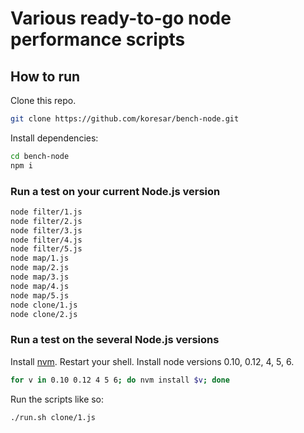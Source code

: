 # Various ready-to-go node performance scripts

## How to run

Clone this repo.
```sh
git clone https://github.com/koresar/bench-node.git
```
Install dependencies:
```sh
cd bench-node
npm i
```

### Run a test on your current Node.js version

```sh
node filter/1.js
node filter/2.js
node filter/3.js
node filter/4.js
node filter/5.js
node map/1.js
node map/2.js
node map/3.js
node map/4.js
node map/5.js
node clone/1.js
node clone/2.js
```

### Run a test on the several Node.js versions

Install [nvm](https://github.com/creationix/nvm#install-script).
Restart your shell.
Install node versions 0.10, 0.12, 4, 5, 6.
```sh
for v in 0.10 0.12 4 5 6; do nvm install $v; done
```

Run the scripts like so:
```sh
./run.sh clone/1.js
```
